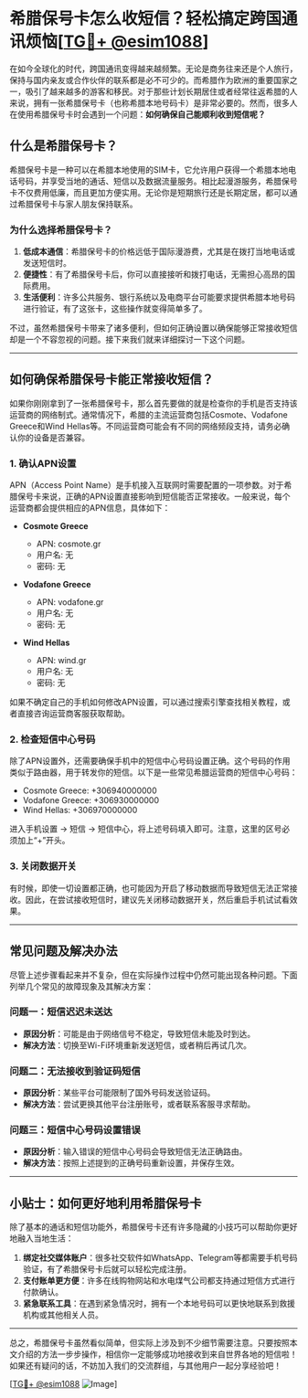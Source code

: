 # 希腊保号卡怎么收短信？轻松搞定跨国通讯烦恼[[TG💪+ @esim1088](https://t.me/s/esim1088)]

在如今全球化的时代，跨国通讯变得越来越频繁。无论是商务往来还是个人旅行，保持与国内亲友或合作伙伴的联系都是必不可少的。而希腊作为欧洲的重要国家之一，吸引了越来越多的游客和移民。对于那些计划长期居住或者经常往返希腊的人来说，拥有一张希腊保号卡（也称希腊本地号码卡）是非常必要的。然而，很多人在使用希腊保号卡时会遇到一个问题：**如何确保自己能顺利收到短信呢？**

## 什么是希腊保号卡？

希腊保号卡是一种可以在希腊本地使用的SIM卡，它允许用户获得一个希腊本地电话号码，并享受当地的通话、短信以及数据流量服务。相比起漫游服务，希腊保号卡不仅费用低廉，而且更加方便实用。无论你是短期旅行还是长期定居，都可以通过希腊保号卡与家人朋友保持联系。

### 为什么选择希腊保号卡？

1. **低成本通信**：希腊保号卡的价格远低于国际漫游费，尤其是在拨打当地电话或发送短信时。
2. **便捷性**：有了希腊保号卡后，你可以直接接听和拨打电话，无需担心高昂的国际费用。
3. **生活便利**：许多公共服务、银行系统以及电商平台可能要求提供希腊本地号码进行验证，有了这张卡，这些操作就变得简单多了。

不过，虽然希腊保号卡带来了诸多便利，但如何正确设置以确保能够正常接收短信却是一个不容忽视的问题。接下来我们就来详细探讨一下这个问题。

---

## 如何确保希腊保号卡能正常接收短信？

如果你刚刚拿到了一张希腊保号卡，那么首先要做的就是检查你的手机是否支持该运营商的网络制式。通常情况下，希腊的主流运营商包括Cosmote、Vodafone Greece和Wind Hellas等。不同运营商可能会有不同的网络频段支持，请务必确认你的设备是否兼容。

### 1. 确认APN设置

APN（Access Point Name）是手机接入互联网时需要配置的一项参数。对于希腊保号卡来说，正确的APN设置直接影响到短信能否正常接收。一般来说，每个运营商都会提供相应的APN信息，具体如下：

- **Cosmote Greece**
  - APN: cosmote.gr
  - 用户名: 无
  - 密码: 无

- **Vodafone Greece**
  - APN: vodafone.gr
  - 用户名: 无
  - 密码: 无

- **Wind Hellas**
  - APN: wind.gr
  - 用户名: 无
  - 密码: 无

如果不确定自己的手机如何修改APN设置，可以通过搜索引擎查找相关教程，或者直接咨询运营商客服获取帮助。

### 2. 检查短信中心号码

除了APN设置外，还需要确保手机中的短信中心号码设置正确。这个号码的作用类似于路由器，用于转发你的短信。以下是一些常见希腊运营商的短信中心号码：

- Cosmote Greece: +306940000000
- Vodafone Greece: +306930000000
- Wind Hellas: +306970000000

进入手机设置 -> 短信 -> 短信中心，将上述号码填入即可。注意，这里的区号必须加上“+”开头。

### 3. 关闭数据开关

有时候，即使一切设置都正确，也可能因为开启了移动数据而导致短信无法正常接收。因此，在尝试接收短信时，建议先关闭移动数据开关，然后重启手机试试看效果。

---

## 常见问题及解决办法

尽管上述步骤看起来并不复杂，但在实际操作过程中仍然可能出现各种问题。下面列举几个常见的故障现象及其解决方案：

### 问题一：短信迟迟未送达

- **原因分析**：可能是由于网络信号不稳定，导致短信未能及时到达。
- **解决方法**：切换至Wi-Fi环境重新发送短信，或者稍后再试几次。

### 问题二：无法接收到验证码短信

- **原因分析**：某些平台可能限制了国外号码发送验证码。
- **解决方法**：尝试更换其他平台注册账号，或者联系客服寻求帮助。

### 问题三：短信中心号码设置错误

- **原因分析**：输入错误的短信中心号码会导致短信无法正确路由。
- **解决方法**：按照上述提到的正确号码重新设置，并保存生效。

---

## 小贴士：如何更好地利用希腊保号卡

除了基本的通话和短信功能外，希腊保号卡还有许多隐藏的小技巧可以帮助你更好地融入当地生活：

1. **绑定社交媒体账户**：很多社交软件如WhatsApp、Telegram等都需要手机号码验证，有了希腊保号卡后就可以轻松完成注册。
2. **支付账单更方便**：许多在线购物网站和水电煤气公司都支持通过短信方式进行付款确认。
3. **紧急联系工具**：在遇到紧急情况时，拥有一个本地号码可以更快地联系到救援机构或其他相关人员。

---

总之，希腊保号卡虽然看似简单，但实际上涉及到不少细节需要注意。只要按照本文介绍的方法一步步操作，相信你一定能够成功地接收到来自世界各地的短信啦！如果还有疑问的话，不妨加入我们的交流群组，与其他用户一起分享经验吧！

[[TG💪+ @esim1088](https://t.me/s/esim1088) ![Image](https://i.postimg.cc/4NQfJmqS/Snipaste-2025-05-13-00-14-12.png)]